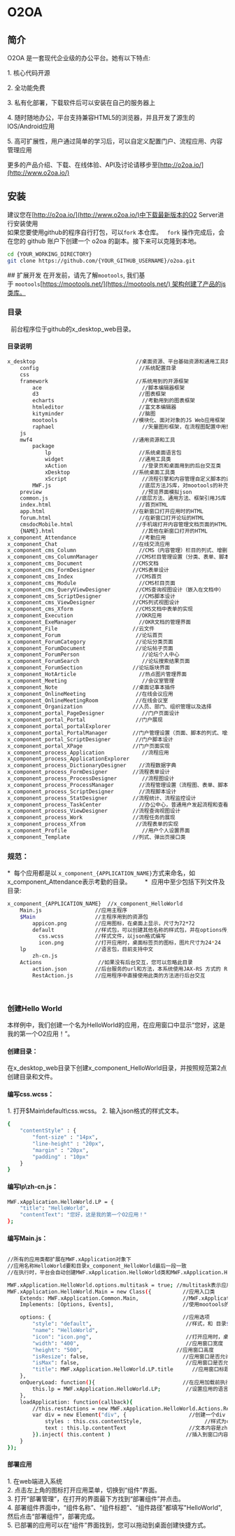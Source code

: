 O2OA
==========
## 简介
O2OA 是一套现代企业级的办公平台。她有以下特点\:

1. 核心代码开源

2. 全功能免费

3. 私有化部署，下载软件后可以安装在自己的服务器上

4. 随时随地办公，平台支持兼容HTML5的浏览器，并且开发了源生的IOS/Android应用

5. 高可扩展性，用户通过简单的学习后，可以自定义配置门户、流程应用、内容管理应用

更多的产品介绍、下载、在线体验、API及讨论请移步至[http://o2oa.io/](http://www.o2oa.io/)

## 安装
建议您在[http://o2oa.io/](http://www.o2oa.io/)中下载最新版本的O2 Server进行安装使用    
如果您要使用github的程序自行打包，可以`fork` 本仓库。  
`fork` 操作完成后，会在您的 github 账户下创建一个 o2oa 的副本。接下来可以克隆到本地。  
```bash  
cd {YOUR_WORKING_DIRECTORY}
git clone https://github.com/{YOUR_GITHUB_USERNAME}/o2oa.git  
```
## 扩展开发
在开发前，请先了解`mootools`, 我们基于 `mootools`[https://mootools.net/](https://mootools.net/) 架构创建了产品的js类库。

### 目录
  前台程序位于github的x_desktop_web目录。  
 
#### 目录说明
```bash
x_desktop                                //桌面资源、平台基础资源和通用工具类
    config                                //系统配置目录
    css                                
    framework                            //系统用到的开源框架
        ace                                //脚本编辑器框架
        d3                                //图表框架
        echarts                            //考勤用到的图表框架
        htmleditor                        //富文本编辑器
        kityminder                        //脑图
        mootools                        //模块化、面对对象的JS Web应用框架
        raphael                            //矢量图形框架，在流程图配置中用到
    js                                
    mwf4                                //通用资源和工具
        package
            lp                            //系统桌面语言包
            widget                        //通用工具类
            xAction                        //登录页和桌面用到的后台交互类
            xDesktop                    //系统桌面工具类
            xScript                        //流程引擎和内容管理自定义脚本的运行环境
        MWF.js                            //底层方法JS库，对mootools的补充
    preview                                //预览界面模拟json
    common.js                            //底层方法、通用方法、框架引用JS库
    index.html                            //首页HTML
    app.html                            //在新窗口打开应用时的HTML
    forum.html                            //在新窗口打开论坛的HTML
    cmsdocMobile.html                    //手机端打开内容管理文档页面的HTML
    {NAME}.html                            //其他在新窗口打开的HTML
x_component_Attendance                    //考勤应用
x_component_Chat                        //在线交流应用
x_component_cms_Column                    //CMS（内容管理）栏目的列式、增删配置
x_component_cms_ColumnManager            //CMS栏目管理设置（分类、表单、脚本、数据字典的列式、增删）
x_component_cms_Document                //CMS文档
x_component_cms_FormDesigner            //CMS表单设计
x_component_cms_Index                    //CMS首页
x_component_cms_Module                    //CMS栏目页面
x_component_cms_QueryViewDesigner        //CMS查询视图设计（嵌入在文档中）
x_component_cms_ScriptDesigner            //CMS脚本设计
x_component_cms_ViewDesigner            //CMS列式视图设计
x_component_cms_Xform                    //CMS文档中表单的实现
x_component_Execution                    //OKR应用
x_component_ExeManager                    //OKR文档的管理界面
x_component_File                        //云文件
x_component_Forum                        //论坛首页
x_component_ForumCategory                //论坛分类页面
x_component_ForumDocument                //论坛帖子页面
x_component_ForumPerson                    //论坛个人中心
x_component_ForumSearch                    //论坛搜索结果页面
x_component_ForumSection                //论坛版块界面
x_component_HotArticle                    //热点图片管理界面
x_component_Meeting                        //会议室管理
x_component_Note                        //桌面记事本插件
x_component_OnlineMeeting                //在线会议应用
x_component_OnlineMeetingRoom            //在线会议室
x_component_Organization                //人员、部门、组织管理以及选择
x_component_portal_PageDesigner            //门户页面设计
x_component_portal_Portal                //门户展现
x_component_portal_portalExplorer
x_component_portal_PortalManager        //门户管理设置（页面、脚本的列式、增删）
x_component_portal_ScriptDesigner        //门户脚本设计
x_component_portal_XPage                //门户页面实现
x_component_process_Application            //流程应用
x_component_process_ApplicationExplorer    
x_component_process_DictionaryDesigner    //流程数据字典
x_component_process_FormDesigner        //流程表单设计
x_component_process_ProcessDesigner        //流程图设计
x_component_process_ProcessManager        //流程管理设置（流程图、表单、脚本、数据字典的列式、增删）
x_component_process_ScriptDesigner        //流程脚本设计
x_component_process_StatDesigner        //流程统计、流程监控设计
x_component_process_TaskCenter            //办公中心，普通用户发起流程和查看待办
x_component_process_ViewDesigner        //流程查询视图设计
x_component_process_Work                //流程任务的展现
x_component_process_Xfrom                //流程表单的实现
x_component_Profile                        //用户个人设置界面
x_component_Template                    //列式、弹出页接口类
```
### 规范：
*  每个应用都是以 `x_component_{APPLICATION_NAME}`方式来命名，如x_component_Attendance表示考勤的目录。       
*  应用中至少包括下列文件及目录\:
```bash
x_component_{APPLICATION_NAME}  //x_component_HelloWorld
    Main.js                 //应用主程序  
    $Main                   //主程序用到的资源包  
        appicon.png         //应用图标，在桌面上显示，尺寸为72*72
        default             //样式包，可以创建其他名称的样式包，并在options传入到Main.js以改变页面风格  
          css.wcss          //样式文件，以json格式编写
          icon.png          //打开应用时，桌面标签页的图标，图片尺寸为24*24
    lp                      //语言包，目前支持中文  
        zh-cn.js        
    Actions                  //如果没有后台交互，您可以忽略此目录           
        action.json         //后台服务的url和方法，本系统使用JAX-RS 方式的 RESTful Web Service
        RestAction.js       //应用程序中直接使用此类的方法进行后台交互
```
 
### 创建Hello World
本样例中，我们创建一个名为HelloWorld的应用，在应用窗口中显示“您好，这是我的第一个O2应用！”。

#### 创建目录：
在x_desktop_web目录下创建x_component_HelloWorld目录，并按照规范第2点创建目录和文件。

#### 编写css.wcss：
1. 打开$Main\default\css.wcss。
2. 输入json格式的样式文本。
```bash
{
    "contentStyle" : {
        "font-size" : "14px", 
        "line-height" : "20px",
        "margin" : "20px",
        "padding" : "10px"
    }
}
```

#### 编写lp\zh-cn.js：
```bash
MWF.xApplication.HelloWorld.LP = {
    "title": "HelloWorld",
    "contentText": "您好，这是我的第一个O2应用！"
};
```

#### 编写Main.js：
```bash

//所有的应用类都扩展在MWF.xApplication对象下
//应用名称HelloWorld要和目录x_component_HelloWorld最后一段一致
//在执行时，平台会自动创建MWF.xApplication.HelloWorld类和MWF.xApplication.HelloWorld.options

MWF.xApplication.HelloWorld.options.multitask = true; //multitask表示应用可以在一个浏览器窗口重复打开
MWF.xApplication.HelloWorld.Main = new Class({          //应用入口类
    Extends: MWF.xApplication.Common.Main,              //MWF.xApplication.Common.Main类提供了平台桌面窗口创建和其他基本功能，比如展现、最大化、最小化等
    Implements: [Options, Events],                      //使用mootools的Options和Events类，请参考mootools的文档

    options: {                                          //应用选项
        "style": "default",                              //样式，和 目录$Main/default对应。应用初始化的时候会自动加载$Main/default/css.wcss文件，可以在this.css中使用定义的样式      
        "name": "HelloWorld",
        "icon": "icon.png",                              //打开应用时，桌面标签页的图标
        "width": "400",                                  //应用窗口宽度
        "height": "500",                              //应用窗口高度
        "isResize": false,                              //应用窗口是否允许拖动改变大小
        "isMax": false,                                  //应用窗口是否允许最大化
        "title": MWF.xApplication.HelloWorld.LP.title      //应用窗口标题，MWF.xApplication.HelloWorld.LP在 lp/zh-cn.js中定义
    },
    onQueryLoad: function(){                            //在应用加载前执行的程序
        this.lp = MWF.xApplication.HelloWorld.LP;        //设置应用的语言包
    },
    loadApplication: function(callback){
        //this.restActions = new MWF.xApplication.HelloWorld.Actions.RestActions();  //后台交互对象。和Actions/RestAction.js对应，如果没有后台交互可以忽略此代码
        var div = new Element("div", {                    //创建一个div
            styles : this.css.contentStyle,                    //样式为content。应用初始化的时候会自动加载$Main/default/css.wcss文件，可以在this.css中使用定义的样式
            text : this.lp.contentText                    //文本内容是zh-cn.js里定义的contentText
        }).inject( this.content )                        //插入到窗口内容中。this.content是应用窗口的内容DOM容器，您创建的DOM对象都是this.content的子对象
    }
});
```

#### 部署应用
1. 在web端进入系统  
2. 点击左上角的图标打开应用菜单，切换到“组件”界面。  
3. 打开“部署管理”，在打开的界面最下方找到“部署组件”并点击。  
4. 部署组件界面中，“组件名称”、“组件标题”、“组件路径”都填写"HelloWorld",然后点击“部署组件”，部署完成。  
5. 已部署的应用可以在“组件”界面找到，您可以拖动到桌面创建快捷方式。  
